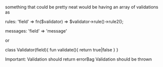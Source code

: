 something that could be pretty neat would be having an array of validations as

rules:
'field' => fn($validator) => $validator->rule()->rule2();

messages:
'field' => 'message'

or

class Validator(field){
fun validate(){
return true|false
}
}

Important:
Validation should return errorBag
Validation should be thrown
